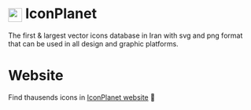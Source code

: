 # <img src="https://iconplanet.app/images/logo.svg" height="28" style="vertical-align:middle"> IconPlanet 

The first & largest vector icons database in Iran with svg and png format that can be used in all design and graphic platforms.

# Website

Find thausends icons in [IconPlanet website](https://iconplanet.app/) 🚀
